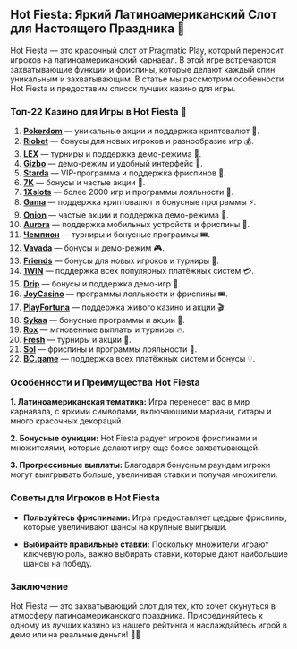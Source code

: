 ## Hot Fiesta: Яркий Латиноамериканский Слот для Настоящего Праздника 🎉

Hot Fiesta — это красочный слот от Pragmatic Play, который переносит игроков на латиноамериканский карнавал. В этой игре встречаются захватывающие функции и фриспины, которые делают каждый спин уникальным и захватывающим. В статье мы рассмотрим особенности Hot Fiesta и предоставим список лучших казино для игры.

### Топ-22 Казино для Игры в Hot Fiesta 🎲

1. **[Pokerdom](https://brandplay.link/4k77v2yx)** — уникальные акции и поддержка криптовалют 🎁.
2. **[Riobet](https://brandplay.link/7xBLTPyj)** — бонусы для новых игроков и разнообразие игр 💰.
3. **[LEX](https://brandplay.link/zW4hdDFV)** — турниры и поддержка демо-режима 🎉.
4. **[Gizbo](https://brandplay.link/bprXw4YV)** — демо-режим и удобный интерфейс 🎰.
5. **[Starda](https://brandplay.link/fB7xwRFL)** — VIP-программа и поддержка фриспинов 🎈.
6. **[7K](https://brandplay.link/BvQyFShp)** — бонусы и частые акции 🎯.
7. **[1Xslots](https://brandplay.link/hSB1khtr)** — более 2000 игр и программы лояльности 🌟.
8. **[Gama](https://brandplay.link/j6NMKsDz)** — поддержка криптовалют и бонусные программы ⚡.
9. **[Onion](https://brandplay.link/zBGRVpQ9)** — частые акции и поддержка демо-режима 🎡.
10. **[Aurora](https://10trafic-stat2.com/click/668546556bcc6313411604bd/6766/13032/subaccount)** — поддержка мобильных устройств и фриспины 💎.
11. **[Чемпион](https://temon-gter.cfd/go/lRq?p80412p304504pcc44t17455)** — турниры и бонусные программы 🎟️.
12. **[Vavada](https://vavadapartner.pro/?promo=ea5c9275-6854-4505-94fc-95ab18221945-linkb2)** — бонусы и демо-режим 🎮.
13. **[Friends](https://gofriends.run/linkb2)** — бонусы для новых игроков и турниры 🎰.
14. **[1WIN](https://brandplay.link/smXVpBbG)** — поддержка всех популярных платёжных систем 💳.
15. **[Drip](https://drp-ircp01.com/c07e6a3db)** — бонусы и поддержка демо-игр 🎠.
16. **[JoyCasino](https://rpc30.call2me.pro/?/ru/registration?apkpop=0&partner=p24970p3291217pc98f)** — программы лояльности и фриспины 🎟️.
17. **[PlayFortuna](https://fortunapromo.net/alt/playfortuna/registration?0dc4a9362a71feb7e3f165fb8e766f70)** — поддержка живого казино и акции 🎬.
18. **[Sykaa](https://s-two-way.com/?source=linkb2&pid=30697)** — бонусные программы и акции 🎡.
19. **[Rox](https://rox-pvwfpjgcxe.com/cb1ee18a5)** — мгновенные выплаты и турниры 🔥.
20. **[Fresh](https://fresh-eumwkxwao.com/c3f7b485d)** — турниры и акции 🎯.
21. **[Sol](https://sol-mmtdzfbaco.com/cb2415bca)** — фриспины и программы лояльности 🎈.
22. **[BC.game](https://partnerbcgame.com/dcc53d441)** — поддержка всех платёжных систем и бонусы 💡.

### Особенности и Преимущества Hot Fiesta

**1. Латиноамериканская тематика:** Игра перенесет вас в мир карнавала, с яркими символами, включающими мариачи, гитары и много красочных декораций. 

**2. Бонусные функции:** Hot Fiesta радует игроков фриспинами и множителями, которые делают игру еще более захватывающей.

**3. Прогрессивные выплаты:** Благодаря бонусным раундам игроки могут выигрывать больше, увеличивая ставки и получая множители.

### Советы для Игроков в Hot Fiesta

- **Пользуйтесь фриспинами:** Игра предоставляет щедрые фриспины, которые увеличивают шансы на крупные выигрыши.
  
- **Выбирайте правильные ставки:** Поскольку множители играют ключевую роль, важно выбирать ставки, которые дают наибольшие шансы на победу.

### Заключение

Hot Fiesta — это захватывающий слот для тех, кто хочет окунуться в атмосферу латиноамериканского праздника. Присоединяйтесь к одному из лучших казино из нашего рейтинга и наслаждайтесь игрой в демо или на реальные деньги! 🎉💸
